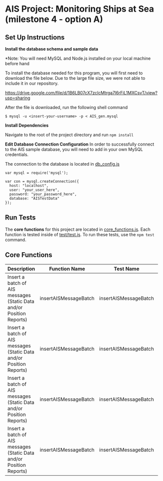 # AIS Project: Monitoring Ships at Sea (milestone 4 - option A)

## Set Up Instructions

**Install the database schema and sample data**

*Note: You will need MySQL and Node.js installed on your local machine before hand

To install the database needed for this program, you will first need to download the file below. Due to the large file size, we were not able to include it in our repository.

https://drive.google.com/file/d/1B6LB07cX7zcIcMtrga7l6rFiL1MXCsvT/view?usp=sharing

After the file is downloaded, run the following shell command

    $ mysql -u <insert-your-username> -p < AIS_gen.mysql

**Install Dependencies**

Navigate to the root of the project directory and run `npm install`

**Edit Database Connection Configuration**
In order to successfully connect to the AIS sample database,  you will need to add in your own MySQL credentials.

The connection to the database is located in [db_config.js](db_config.js)


    var mysql = require('mysql');  
      
    var con = mysql.createConnection({  
      host: "localhost",  
      user: "your_user_here",  
      password: "your_password_here",  
      database: "AISTestData"  
    });


## Run Tests

The **core functions** for this project are located in [core_functions.js](core_functions.js). Each function is tested inside of [test/test.js](test/test.js). To run these tests, use the `npm test` command.

## Core Functions

| Description                                                           |     Function Name     | Test Name             |         Parameters        | Priority |
|-----------------------------------------------------------------------|:---------------------:|-----------------------|:-------------------------:|----------|
| Insert a batch of AIS messages  (Static Data and/or Position Reports) | insertAISMessageBatch | insertAISMessageBatch | Array of AIS Message data |     1    ||-----------------------------------------------------------------------|:---------------------:|-----------------------|:-------------------------:|----------|
| Insert a batch of AIS messages  (Static Data and/or Position Reports) | insertAISMessageBatch | insertAISMessageBatch | Array of AIS Message data |     1    ||-----------------------------------------------------------------------|:---------------------:|-----------------------|:-------------------------:|----------|
| Insert a batch of AIS messages  (Static Data and/or Position Reports) | insertAISMessageBatch | insertAISMessageBatch | Array of AIS Message data |     1    ||-----------------------------------------------------------------------|:---------------------:|-----------------------|:-------------------------:|----------|
| Insert a batch of AIS messages  (Static Data and/or Position Reports) | insertAISMessageBatch | insertAISMessageBatch | Array of AIS Message data |     1    |

